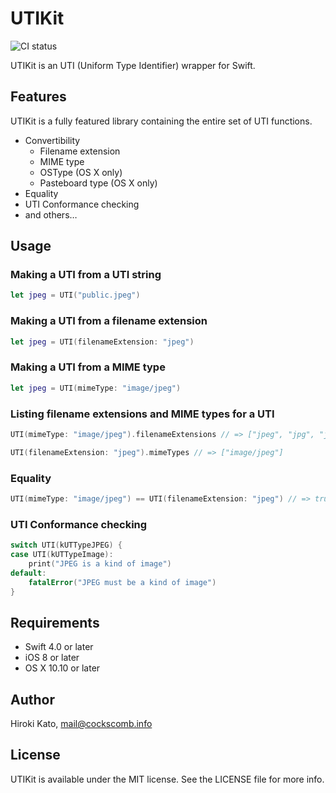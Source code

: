 # UTIKit

![CI status](https://github.com/cockscomb/UTIKit/workflows/CI/badge.svg)

UTIKit is an UTI (Uniform Type Identifier) wrapper for Swift.

## Features

UTIKit is a fully featured library containing the entire set of UTI functions.

- Convertibility
  - Filename extension
  - MIME type
  - OSType (OS X only)
  - Pasteboard type (OS X only)
- Equality
- UTI Conformance checking
- and others…

## Usage

### Making a UTI from a UTI string

```swift
let jpeg = UTI("public.jpeg")
```

### Making a UTI from a filename extension

```swift
let jpeg = UTI(filenameExtension: "jpeg")
```

### Making a UTI from a MIME type

```swift
let jpeg = UTI(mimeType: "image/jpeg")
```

### Listing filename extensions and MIME types for a UTI

```swift
UTI(mimeType: "image/jpeg").filenameExtensions // => ["jpeg", "jpg", "jpe"]

UTI(filenameExtension: "jpeg").mimeTypes // => ["image/jpeg"]
```

### Equality

```swift
UTI(mimeType: "image/jpeg") == UTI(filenameExtension: "jpeg") // => true
```

### UTI Conformance checking

```swift
switch UTI(kUTTypeJPEG) {
case UTI(kUTTypeImage):
    print("JPEG is a kind of image")
default:
    fatalError("JPEG must be a kind of image")
}
```

## Requirements

- Swift 4.0 or later
- iOS 8 or later
- OS X 10.10 or later

## Author

Hiroki Kato, mail@cockscomb.info

## License

UTIKit is available under the MIT license. See the LICENSE file for more info.
